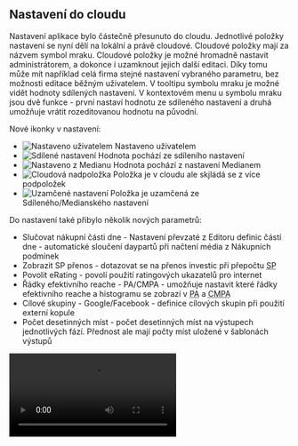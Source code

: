 ﻿---
categories: [fenix]
layout: fenix
---
## Nastavení do cloudu 
Nastavení aplikace bylo částečně přesunuto do cloudu. Jednotlivé položky nastavení se nyní dělí na lokální a právě cloudové. Cloudové položky mají za názvem symbol mraku. 
Cloudové položky je možné hromadně nastavit administrátorem, a dokonce i uzamknout jejich další editaci. Díky tomu může mít například celá firma stejné nastavení vybraného parametru, 
bez možnosti editace běžným uživatelem. V tooltipu symbolu mraku je možné vidět hodnoty sdílených nastavení. V kontextovém menu u symbolu mraku jsou dvě funkce - první nastaví hodnotu ze sdíleného nastavení 
a druhá umožňuje vrátit rozeditovanou hodnotu na původní.   

Nové ikonky v nastavení:

* ![Nastaveno uživatelem]({{site.url}}/data/nastavenouzivatelem.PNG "Nastaveno uživatelem") Nastaveno uživatelem
* ![Sdílené nastavení]({{site.url}}/data/sdilenenastaveni.PNG "Sdílené nastavení") Hodnota pochází ze sdíleního nastavení
* ![Nastaveno z Medianu]({{site.url}}/data/nastavenomedianem.PNG "Nastaveno z Medianu") Hodnota pochází z nastavení Medianem
* ![Cloudová nadpoložka]({{site.url}}/data/cloudovanadpolozka.PNG "Cloudová nadpoložka") Položka je v cloudu ale skjládá se z více podpoložek 
* ![Uzamčené nastavení]({{site.url}}/data/uzamcenenastaveni.PNG "Uzamčené nastavení") Položka je uzamčená ze Sdíleného/Medianského nastavení


Do nastavení také přibylo několik nových parametrů:
<ul>
<li>Slučovat nákupní části dne - Nastavení převzaté z Editoru definic částí dne - automatické sloučení daypartů při načtení média z Nákupních podmínek</li>
<li>Zobrazit SP přenos - dotazovat se na přenos investic při přepočtu <abbr title="Strategický plán">SP</abbr> </li>
<li>Povolit eRating - povolí použití ratingových ukazatelů pro internet </li>
<li>Řádky efektivního reache - PA/CMPA - umožňuje nastavit které řádky efektivního reache a histogramu se zobrazí v <abbr title="Postanalýza">PA</abbr> a <abbr title="Crossmediální postanalýza">CMPA</abbr> </li>
<li>Cílové skupiny - Google/Facebook - definice cílových skupin při použití externí kopule </li>
<li>Počet desetinných míst - počet desetinných míst na výstupech jednotlivých fází. Přednost ale mají počty míst uložené v šablonách výstupů </li>
</ul>


<video src="{{site.url}}/data/nastavenidocloudu.mp4" type="video/mp4" controls>Nové nastavení v Cloudu</video>










